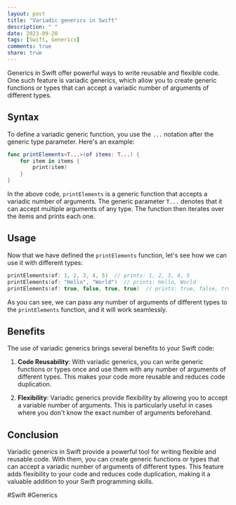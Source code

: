 ```yaml
---
layout: post
title: "Variadic generics in Swift"
description: " "
date: 2023-09-20
tags: [Swift, Generics]
comments: true
share: true
---
```


Generics in Swift offer powerful ways to write reusable and flexible code. One such feature is variadic generics, which allow you to create generic functions or types that can accept a variadic number of arguments of different types.

## Syntax

To define a variadic generic function, you use the `...` notation after the generic type parameter. Here's an example:

```swift
func printElements<T...>(of items: T...) {
    for item in items {
        print(item)
    }
}
```

In the above code, `printElements` is a generic function that accepts a variadic number of arguments. The generic parameter `T...` denotes that it can accept multiple arguments of any type. The function then iterates over the items and prints each one.

## Usage

Now that we have defined the `printElements` function, let's see how we can use it with different types:

```swift
printElements(of: 1, 2, 3, 4, 5)  // prints: 1, 2, 3, 4, 5
printElements(of: "Hello", "World")  // prints: Hello, World
printElements(of: true, false, true, true)  // prints: true, false, true, true
```

As you can see, we can pass any number of arguments of different types to the `printElements` function, and it will work seamlessly.

## Benefits

The use of variadic generics brings several benefits to your Swift code:

1. **Code Reusability**: With variadic generics, you can write generic functions or types once and use them with any number of arguments of different types. This makes your code more reusable and reduces code duplication.

2. **Flexibility**: Variadic generics provide flexibility by allowing you to accept a variable number of arguments. This is particularly useful in cases where you don't know the exact number of arguments beforehand.

## Conclusion

Variadic generics in Swift provide a powerful tool for writing flexible and reusable code. With them, you can create generic functions or types that can accept a variadic number of arguments of different types. This feature adds flexibility to your code and reduces code duplication, making it a valuable addition to your Swift programming skills.

#Swift #Generics